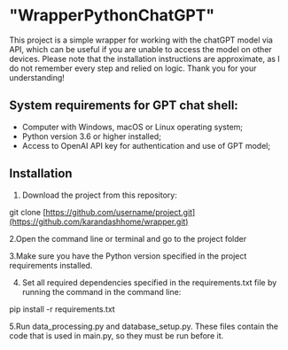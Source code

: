 # "WrapperPythonChatGPT"

This project is a simple wrapper for working with the chatGPT model via API, which can be useful if you are unable to access the model on other devices. Please note that the installation instructions are approximate, as I do not remember every step and relied on logic. Thank you for your understanding!

## System requirements for GPT chat shell:

- Computer with Windows, macOS or Linux operating system;
- Python version 3.6 or higher installed;
- Access to OpenAI API key for authentication and use of GPT model;

## Installation

1. Download the project from this repository:


git clone [https://github.com/username/project.git](https://github.com/karandashhome/wrapper.git)


2.Open the command line or terminal and go to the project folder

3.Make sure you have the Python version specified in the project requirements installed.

4. Set all required dependencies specified in the requirements.txt file by running the command in the command line:


pip install -r requirements.txt


5.Run data_processing.py and database_setup.py. These files contain the code that is used in main.py, so they must be run before it.
